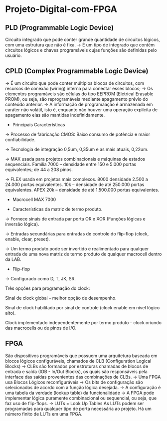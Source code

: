 # Projeto-Digital-com-FPGA

## PLD (Programmable Logic Device)
Circuito integrado que pode conter grande quantidade de circuitos lógicos, com uma estrutura que não é fixa. 
-> É um tipo de integrado que contém circuitos lógicos e chaves programáveis cujas funções são definidas pelo usuário.

## CPLD (Complex Programmable Logic Device)
-> É um circuito que pode conter múltiplos blocos de circuitos, com recursos de conexão (wiring) interna para conectar esses blocos;
-> Os elementos programáveis são células do tipo EEPROM (Eletrical Erasable PROM), ou seja, são reprogramáveis mediante apagamento prévio do conteúdo anterior.
-> A informação de programaação é armazenada em caráter não volátil, isto é, enquanto não houver uma operação explícita de apagamento elas são mantidas indefinidamente.


* Principais Características

-> Processo de fabricação CMOS: Baixo consumo de potência e maior confiabilidade.

-> Tecnologia de integração 0,5um, 0,35um e as mais atuais, 0,22um.

-> MAX usada para projetos combinacionais e máquinas de estados sequenciais.
Família 7000 – densidade entre 150 e 5.000 portas equivalentes; de 44 a 208 pinos.

-> FLEX usada em projetos mais complexos.
8000 densidade 2.500 a 24.000 portas equivalentes.
10k – densidade de até 250.000 portas equivalentes.
APEX 20k – densidade de até 1.500.000 portas equivalentes.

* Macrocell MAX 7000

- Características da matriz de termo produto.

-> Fornece sinais de entrada par porta OR e XOR (Funções lógicas e inversão lógica).

-> Entradas secundárias para entradas de controle do flip-flop (clock, enable, clear, preset).

-> Um termo produto pode ser invertido e realimentado para qualquer entrada de uma nova matriz de termo produto de qualquer macrocell dentro da LAB.

- Flip-flop

-> Configurado como D, T, JK, SR.

Três opções para programação do clock:

Sinal de clock global – melhor opção de desempenho.

Sinal de clock habilitado por sinal de controle (clock enable
em nível lógico alto).

Clock implementado independentemente por termo produto
– clock oriundo das macrocells ou de pinos de I/O.

## FPGA
São dispositivos programáveis que possuem uma arquitetura baseada em blocos lógicos configuráveis, chamados de CLB (Configuration Logical Blocks)
-> CLBs são formados por estruturas chamadas de blocos de entrada e saída (IOB - In/Out Blocks), os quais são responsáveis pela interface das saídas provenientes das combinações de CLBs.
-> Uma FPGA usa Blocos Lógicos reconfiguráveis
-> Os bits de configuração são selecionados de acordo com a função lógica desejada.
-> A configuração é uma tabela da verdade (lookup table) da funcionalidade
-> A FPGA pode implementar lógica puramente combinacional ou sequencial, ou seja, que faz uso de flip-flops.
-> LUTs = Look Up Tables
As LUTs podem ser programadas para qualquer tipo de porta necessária ao projeto. Há um número finito de LUTs em uma FPGA.

